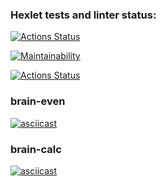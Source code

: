 ### Hexlet tests and linter status:

[![Actions Status](https://github.com/deka13/frontend-project-lvl1/workflows/hexlet-check/badge.svg)](https://github.com/deka13/frontend-project-lvl1/actions)

[![Maintainability](https://api.codeclimate.com/v1/badges/a99a88d28ad37a79dbf6/maintainability)](https://codeclimate.com/github/codeclimate/codeclimate/maintainability)

[![Actions Status](https://github.com/deka13/frontend-project-lvl1/workflows/eslint-check/badge.svg)](https://github.com/deka13/frontend-project-lvl1/actions)

### brain-even
[![asciicast](https://asciinema.org/a/woswLXGT7rjtDHDjhTCsq8yD1.svg)](https://asciinema.org/a/woswLXGT7rjtDHDjhTCsq8yD1)

### brain-calc
[![asciicast](https://asciinema.org/a/JOH8fLqbCEpc7KIxNjKufrIoX.svg)](https://asciinema.org/a/JOH8fLqbCEpc7KIxNjKufrIoX)